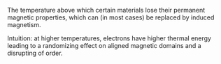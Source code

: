 The temperature above which certain materials lose their permanent magnetic properties, which can (in most cases) be replaced by induced magnetism. 

Intuition: at higher temperatures, electrons have higher thermal energy leading to a randomizing effect on aligned magnetic domains and a disrupting of order. 